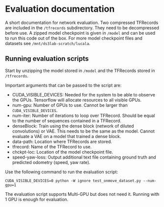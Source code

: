 # Evaluation documentation
A short documentation for network evaluation. Two compressed TFRecords are included in the `/tfrecords` subdirectory. They need to be decompressed before use. A zipped model checkpoint is given in `/model` and can be used to run this code out of the box. For more model checkpoint files and datasets see `/mnt/ds3lab-scratch/lucala`.

## Running evaluation scripts
Start by unzipping the model stored in `/model` and the TFRecords stored in `/tfrecords`.

Important arguments that can be passed to the script are:
  - CUDA_VISIBLE_DEVICES: Needed for the system to be able to observe the GPUs. Tensorflow will allocate resources to all visible GPUs.
  - num-gpu: Number of GPUs to use. Cannot be larger than `CUDA_VISIBLE_DEVICES`.
  - num-iter: Number of iterations to loop over TFRecord. Should be equal to the number of sequences contained in a TFRecord.
  - denseBlock: Train using the dense block (network of diluted convolutions) or VAE. This needs to be the same as the model. Cannot evaluate a VAE on a model that trained a dense block.
  - data-path: Location where TFRecords are stored.
  - tfrecord: Name of the TFRecord to use.
  - chckpt-loc: Location of the model checkpoint file.
  - speed-yaw-loss: Output additional text file containing ground truth and predicted odometry (speed, yaw rate).

Use the following command to run the evaluation script:
```
CUDA_VISIBLE_DEVICES=0 python -W ignore test_onmove_dataset.py --num-gpu=1
```

The evaluation script supports Multi-GPU but does not need it. Running with 1 GPU is enough for evaluation.
